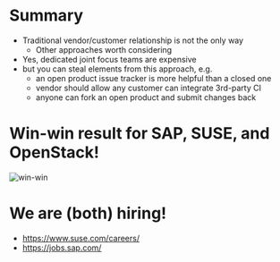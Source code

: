 <!-- .slide: data-state="normal" id="summary" data-timing="60" -->
# Summary

*   <!-- .element: class="fragment" -->
    Traditional vendor/customer relationship is not the
    only way
    *   Other approaches worth considering
*   <!-- .element: class="fragment" -->
    Yes, dedicated joint focus teams are expensive
*   <!-- .element: class="fragment" -->
    but you can steal elements from this approach, e.g.
    *   <!-- .element: class="fragment" -->
        an open product issue tracker is more helpful than a closed one
    *   <!-- .element: class="fragment" -->
        vendor should allow any customer can integrate 3rd-party CI
    *   <!-- .element: class="fragment" -->
        anyone can fork an open product and submit changes back


<!-- .slide: data-state="normal" id="win-win" data-menu-title="Win-win" data-timing="30" -->
# Win-win result for SAP, SUSE, and OpenStack!

<img data-src="images/win-win.png" alt="win-win" />


<!-- .slide: data-state="normal" id="hiring" data-timing="60" -->
# We are (both) hiring!

*   https://www.suse.com/careers/
*   https://jobs.sap.com/
